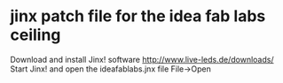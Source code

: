 # jinx patch file for the idea fab labs ceiling
Download and install Jinx! software http://www.live-leds.de/downloads/
Start Jinx! and open the ideafablabs.jnx file File->Open 
